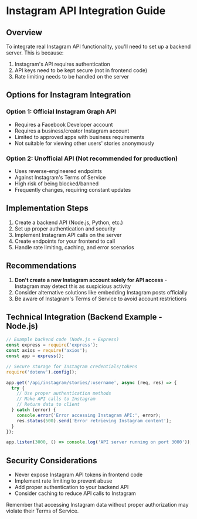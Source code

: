 
# Instagram API Integration Guide

## Overview

To integrate real Instagram API functionality, you'll need to set up a backend server. This is because:

1. Instagram's API requires authentication
2. API keys need to be kept secure (not in frontend code)
3. Rate limiting needs to be handled on the server

## Options for Instagram Integration

### Option 1: Official Instagram Graph API

- Requires a Facebook Developer account
- Requires a business/creator Instagram account
- Limited to approved apps with business requirements
- Not suitable for viewing other users' stories anonymously

### Option 2: Unofficial API (Not recommended for production)

- Uses reverse-engineered endpoints
- Against Instagram's Terms of Service
- High risk of being blocked/banned
- Frequently changes, requiring constant updates

## Implementation Steps

1. Create a backend API (Node.js, Python, etc.)
2. Set up proper authentication and security
3. Implement Instagram API calls on the server
4. Create endpoints for your frontend to call
5. Handle rate limiting, caching, and error scenarios

## Recommendations

1. **Don't create a new Instagram account solely for API access** - Instagram may detect this as suspicious activity
2. Consider alternative solutions like embedding Instagram posts officially 
3. Be aware of Instagram's Terms of Service to avoid account restrictions

## Technical Integration (Backend Example - Node.js)

```javascript
// Example backend code (Node.js + Express)
const express = require('express');
const axios = require('axios');
const app = express();

// Secure storage for Instagram credentials/tokens
require('dotenv').config();

app.get('/api/instagram/stories/:username', async (req, res) => {
  try {
    // Use proper authentication methods 
    // Make API calls to Instagram
    // Return data to client
  } catch (error) {
    console.error('Error accessing Instagram API:', error);
    res.status(500).send('Error retrieving Instagram content');
  }
});

app.listen(3000, () => console.log('API server running on port 3000'));
```

## Security Considerations

- Never expose Instagram API tokens in frontend code
- Implement rate limiting to prevent abuse
- Add proper authentication to your backend API
- Consider caching to reduce API calls to Instagram

Remember that accessing Instagram data without proper authorization may violate their Terms of Service.
